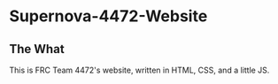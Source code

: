 # Supernova-4472-Website
## The What
This is FRC Team 4472's website, written in HTML, CSS, and a little JS.
